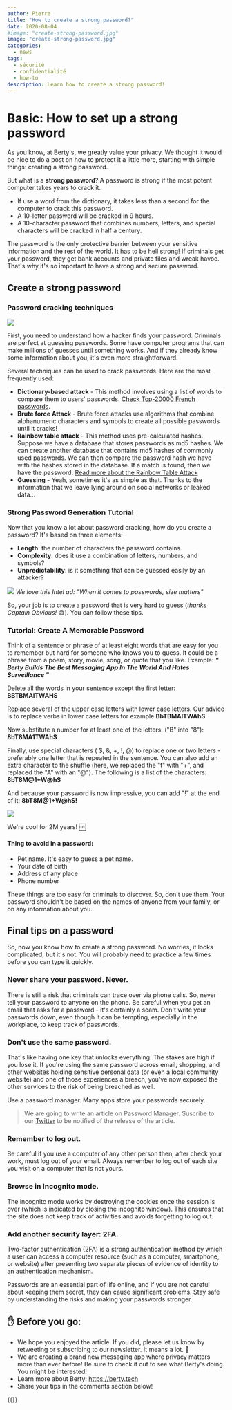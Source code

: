 ```yaml
---
author: Pierre
title: "How to create a strong password?"
date: 2020-08-04
#image: "create-strong-password.jpg"
image: "create-strong-password.jpg"
categories:
  - news
tags:
  - sécurité
  - confidentialité
  - how-to
description: Learn how to create a strong password!
---
```


# Basic: How to set up a strong password

As you know, at Berty's, we greatly value your privacy. We thought it would be nice to do a post on how to protect it a little more, starting with simple things: creating a strong password.

But  what is a **strong password**? A password is strong if the most potent computer takes years to crack it.

* If use a word from the dictionary, it takes less than a second for the computer to crack this password.
* A 10-letter password will be cracked in 9 hours.
* A 10-character password that combines numbers, letters, and special characters will be cracked in half a century.

The password is the only protective barrier between your sensitive information and the rest of the world. It has to be hell strong!  If criminals get your password, they get bank accounts and private files and wreak havoc. That's why it's so important to have a strong and secure password.

## Create a strong password


### Password cracking techniques

![](https://i.imgur.com/UWzE8m4.jpg)

First, you need to understand how a hacker finds your password. Criminals are perfect at guessing passwords. Some have computer programs that can make millions of guesses until something works. And if they already know some information about you, it's even more straightforward.

Several techniques can be used to crack passwords. Here are the most frequently used:

* **Dictionary-based attack** - This method involves using a list of words to compare them to users' passwords. [Check Top-20000 French passwords](https://github.com/danielmiessler/SecLists/blob/master/Passwords/richelieu-french-top20000.txt).
* **Brute force Attack** - Brute force attacks use algorithms that combine alphanumeric characters and symbols to create all possible passwords until it cracks!
* **Rainbow table attack** - This method uses pre-calculated hashes. Suppose we have a database that stores passwords as md5 hashes. We can create another database that contains md5 hashes of commonly used passwords. We can then compare the password hash we have with the hashes stored in the database. If a match is found, then we have the password. [Read more about the Rainbow Table Attack](https://www.geeksforgeeks.org/understanding-rainbow-table-attack/)
* **Guessing** - Yeah, sometimes it's as simple as that. Thanks to the information that we leave lying around on social networks or leaked data...



### Strong Password Generation Tutorial

Now that you know a lot about password cracking, how do you create a password? It's based on three elements:

* **Length**: the number of characters the password contains.
* **Complexity**: does it use a combination of letters, numbers, and symbols?
* **Unpredictability**: is it something that can be guessed easily by an attacker?



![](https://i.imgur.com/CM9Yc1v.gif) _We love this Intel ad: "When it comes to passwords, size matters"_



So, your job is to create a password that is very hard to guess (_thanks Captain Obvious!_ 😅). You can follow these tips.

### Tutorial: Create A Memorable Password

Think of a sentence or phrase of at least eight words that are easy for you to remember but hard for someone who knows you to guess. It could be a phrase from a poem, story, movie, song, or quote that you like. Example: **_" Berty Builds The Best Messaging App In The World And Hates Surveillance "_**

Delete all the words in your sentence except the first letter: **BBTBMAITWAHS**

Replace several of the upper case letters with lower case letters. Our advice is to replace verbs in lower case letters for example **BbTBMAITWAhS**

Now substitute a number for at least one of the letters. ("B" into "8"): **8bT8MA1TWAhS**

Finally, use special characters ( $, &, +, !, @) to replace one or two letters - preferably one letter that is repeated in the sentence. You can also add an extra character to the shuffle (here, we replaced the "t" with "+", and replaced the "A" with an "@"). The following is a list of the characters: **8bT8M@1+W@hS**

And because your password is now impressive, you can add "!" at the end of it: **8bT8M@1+W@hS!**

![](https://i.imgur.com/0NvfHbt.png)

We're cool for 2M years! :cool:


#### Thing to avoid in a password:

* Pet name. It's easy to guess a pet name.
* Your date of birth
* Address of any place
* Phone number

These things are too easy for criminals to discover. So, don't use them. Your password shouldn't be based on the names of anyone from your family, or on any information about you.


## Final tips on a password

So, now you know how to create a strong password. No worries, it looks complicated, but it's not. You will probably need to practice a few times before you can type it quickly.

### Never share your password. Never.

There is still a risk that criminals can trace over via phone calls. So, never tell your password to anyone on the phone. Be careful when you get an email that asks for a password - it's certainly a scam. Don't write your passwords down, even though it can be tempting, especially in the workplace, to keep track of passwords.

### Don't use the same password.

That's like having one key that unlocks everything. The stakes are high if you lose it. If you're using the same password across email, shopping, and other websites holding sensitive personal data (or even a local community website) and one of those experiences a breach, you've now exposed the other services to the risk of being breached as well.

Use a password manager. Many apps store your passwords securely.

> We are going to write an article on Password Manager. Suscribe to our [Twitter](https://twitter.com/berty) to be notified of the release of the article.


### Remember to log out.

Be careful if you use a computer of any other person then, after check your work, must log out of your email. Always remember to log out of each site you visit on a computer that is not yours.

### Browse in Incognito mode.

The incognito mode works by destroying the cookies once the session is over (which is indicated by closing the incognito window). This ensures that the site does not keep track of activities and avoids forgetting to log out.


### Add another security layer: 2FA.

Two-factor authentication (2FA) is a strong authentication method by which a user can access a computer resource (such as a computer, smartphone, or website) after presenting two separate pieces of evidence of identity to an authentication mechanism.


Passwords are an essential part of life online, and if you are not careful about keeping them secret, they can cause significant problems. Stay safe by understanding the risks and making your passwords stronger.

## ✋ Before you go:

* We hope you enjoyed the article. If you did, please let us know by retweeting or subscribing to our newsletter. It means a lot. 🧡
 * We are creating a brand new messaging app where privacy matters more than ever before! Be sure to check it out to see what Berty's doing. You might be interested!
 * Learn more about Berty: https://berty.tech
 * Share your tips in the comments section below!


{{<tweet id="1291024965630939136">}}

